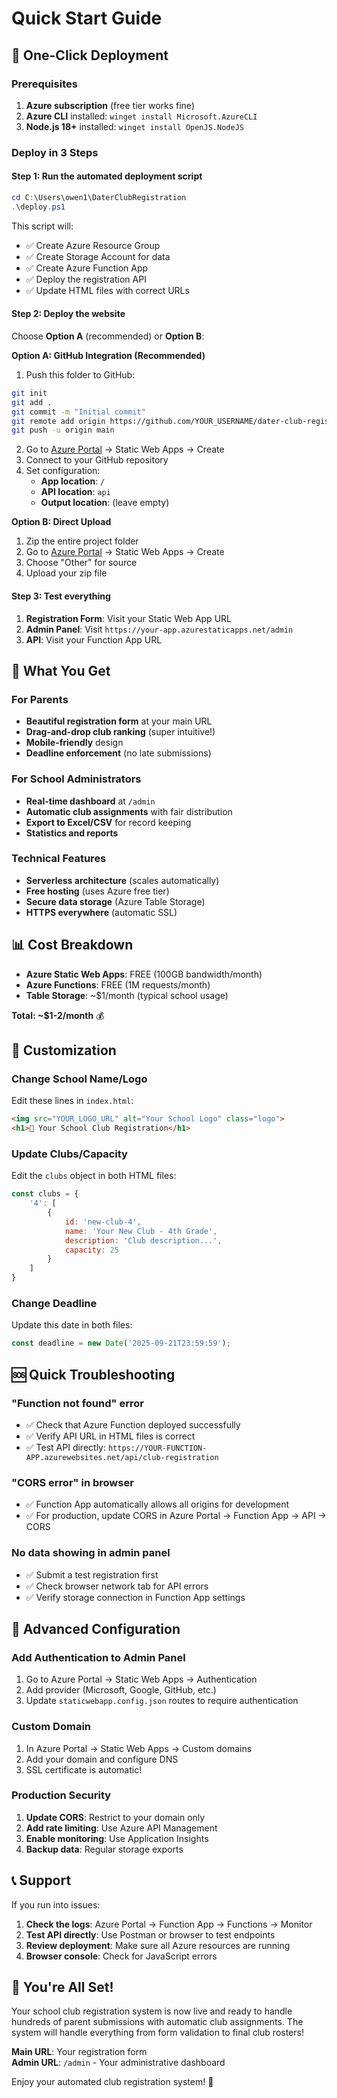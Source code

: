 # Quick Start Guide

## 🚀 One-Click Deployment

### Prerequisites
1. **Azure subscription** (free tier works fine)
2. **Azure CLI** installed: `winget install Microsoft.AzureCLI`
3. **Node.js 18+** installed: `winget install OpenJS.NodeJS`

### Deploy in 3 Steps

#### Step 1: Run the automated deployment script
```powershell
cd C:\Users\owen1\DaterClubRegistration
.\deploy.ps1
```

This script will:
- ✅ Create Azure Resource Group
- ✅ Create Storage Account for data
- ✅ Create Azure Function App
- ✅ Deploy the registration API
- ✅ Update HTML files with correct URLs

#### Step 2: Deploy the website
Choose **Option A** (recommended) or **Option B**:

**Option A: GitHub Integration (Recommended)**
1. Push this folder to GitHub:
```bash
git init
git add .
git commit -m "Initial commit"
git remote add origin https://github.com/YOUR_USERNAME/dater-club-registration.git
git push -u origin main
```

2. Go to [Azure Portal](https://portal.azure.com) → Static Web Apps → Create
3. Connect to your GitHub repository
4. Set configuration:
   - **App location**: `/`
   - **API location**: `api`
   - **Output location**: (leave empty)

**Option B: Direct Upload**
1. Zip the entire project folder
2. Go to [Azure Portal](https://portal.azure.com) → Static Web Apps → Create
3. Choose "Other" for source
4. Upload your zip file

#### Step 3: Test everything
1. **Registration Form**: Visit your Static Web App URL
2. **Admin Panel**: Visit `https://your-app.azurestaticapps.net/admin`
3. **API**: Visit your Function App URL

## 🎯 What You Get

### For Parents
- **Beautiful registration form** at your main URL
- **Drag-and-drop club ranking** (super intuitive!)
- **Mobile-friendly** design
- **Deadline enforcement** (no late submissions)

### For School Administrators  
- **Real-time dashboard** at `/admin`
- **Automatic club assignments** with fair distribution
- **Export to Excel/CSV** for record keeping
- **Statistics and reports**

### Technical Features
- **Serverless architecture** (scales automatically)
- **Free hosting** (uses Azure free tier)
- **Secure data storage** (Azure Table Storage)
- **HTTPS everywhere** (automatic SSL)

## 📊 Cost Breakdown
- **Azure Static Web Apps**: FREE (100GB bandwidth/month)
- **Azure Functions**: FREE (1M requests/month) 
- **Table Storage**: ~$1/month (typical school usage)

**Total: ~$1-2/month** 💰

## 🎨 Customization

### Change School Name/Logo
Edit these lines in `index.html`:
```html
<img src="YOUR_LOGO_URL" alt="Your School Logo" class="logo">
<h1>🎨 Your School Club Registration</h1>
```

### Update Clubs/Capacity
Edit the `clubs` object in both HTML files:
```javascript
const clubs = {
    '4': [
        {
            id: 'new-club-4',
            name: 'Your New Club - 4th Grade', 
            description: 'Club description...',
            capacity: 25
        }
    ]
}
```

### Change Deadline
Update this date in both files:
```javascript
const deadline = new Date('2025-09-21T23:59:59');
```

## 🆘 Quick Troubleshooting

### "Function not found" error
- ✅ Check that Azure Function deployed successfully
- ✅ Verify API URL in HTML files is correct
- ✅ Test API directly: `https://YOUR-FUNCTION-APP.azurewebsites.net/api/club-registration`

### "CORS error" in browser
- ✅ Function App automatically allows all origins for development
- ✅ For production, update CORS in Azure Portal → Function App → API → CORS

### No data showing in admin panel
- ✅ Submit a test registration first
- ✅ Check browser network tab for API errors
- ✅ Verify storage connection in Function App settings

## 🔧 Advanced Configuration

### Add Authentication to Admin Panel
1. Go to Azure Portal → Static Web Apps → Authentication
2. Add provider (Microsoft, Google, GitHub, etc.)
3. Update `staticwebapp.config.json` routes to require authentication

### Custom Domain
1. In Azure Portal → Static Web Apps → Custom domains
2. Add your domain and configure DNS
3. SSL certificate is automatic!

### Production Security
1. **Update CORS**: Restrict to your domain only
2. **Add rate limiting**: Use Azure API Management  
3. **Enable monitoring**: Use Application Insights
4. **Backup data**: Regular storage exports

## 📞 Support

If you run into issues:
1. **Check the logs**: Azure Portal → Function App → Functions → Monitor
2. **Test API directly**: Use Postman or browser to test endpoints
3. **Review deployment**: Make sure all Azure resources are running
4. **Browser console**: Check for JavaScript errors

## 🎉 You're All Set!

Your school club registration system is now live and ready to handle hundreds of parent submissions with automatic club assignments. The system will handle everything from form validation to final club rosters!

**Main URL**: Your registration form  
**Admin URL**: `/admin` - Your administrative dashboard

Enjoy your automated club registration system! 🎊
